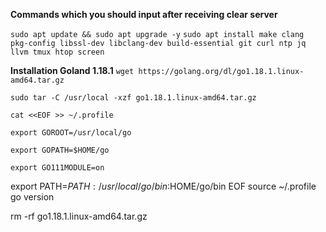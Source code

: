 **Commands which you should input after receiving clear server**

```sudo apt update && sudo apt upgrade -y```
```sudo apt install make clang pkg-config libssl-dev libclang-dev build-essential git curl ntp jq llvm tmux htop screen```

**Installation Goland 1.18.1**
`wget https://golang.org/dl/go1.18.1.linux-amd64.tar.gz`

`sudo tar -C /usr/local -xzf go1.18.1.linux-amd64.tar.gz`

`cat <<EOF >> ~/.profile`

`export GOROOT=/usr/local/go`

`export GOPATH=$HOME/go`

`export GO111MODULE=on`

export PATH=$PATH:/usr/local/go/bin:$HOME/go/bin
EOF
source ~/.profile
go version

rm -rf go1.18.1.linux-amd64.tar.gz
